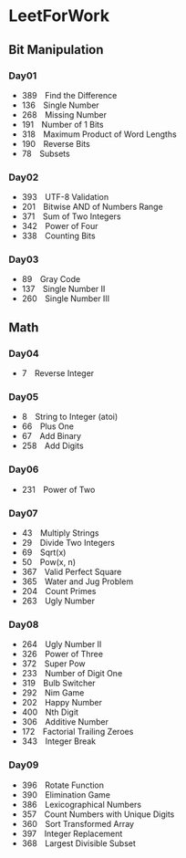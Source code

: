 # LeetForWork

## Bit Manipulation

### Day01
- 389&emsp;Find the Difference 
- 136&emsp;Single Number
- 268&emsp;Missing Number
- 191&emsp;Number of 1 Bits
- 318&emsp;Maximum Product of Word Lengths  
- 190&emsp;Reverse Bits    
- 78&emsp;Subsets 

### Day02
- 393&emsp;UTF-8 Validation
- 201&emsp;Bitwise AND of Numbers Range
- 371&emsp;Sum of Two Integers
- 342&emsp;Power of Four
- 338&emsp;Counting Bits

### Day03
- 89&emsp;Gray Code
- 137&emsp;Single Number II
- 260&emsp;Single Number III

## Math

### Day04
- 7&emsp;Reverse Integer

### Day05
- 8&emsp;String to Integer (atoi)
- 66&emsp;Plus One
- 67&emsp;Add Binary
- 258&emsp;Add Digits

### Day06
- 231&emsp;Power of Two

### Day07
- 43&emsp;Multiply Strings
- 29&emsp;Divide Two Integers
- 69&emsp;Sqrt(x)
- 50&emsp;Pow(x, n)
- 367&emsp;Valid Perfect Square
- 365&emsp;Water and Jug Problem
- 204&emsp;Count Primes
- 263&emsp;Ugly Number

### Day08
- 264&emsp;Ugly Number II
- 326&emsp;Power of Three
- 372&emsp;Super Pow
- 233&emsp;Number of Digit One
- 319&emsp;Bulb Switcher
- 292&emsp;Nim Game
- 202&emsp;Happy Number
- 400&emsp;Nth Digit
- 306&emsp;Additive Number
- 172&emsp;Factorial Trailing Zeroes
- 343&emsp;Integer Break

### Day09
- 396&emsp;Rotate Function
- 390&emsp;Elimination Game
- 386&emsp;Lexicographical Numbers
- 357&emsp;Count Numbers with Unique Digits
- 360&emsp;Sort Transformed Array
- 397&emsp;Integer Replacement
- 368&emsp;Largest Divisible Subset
